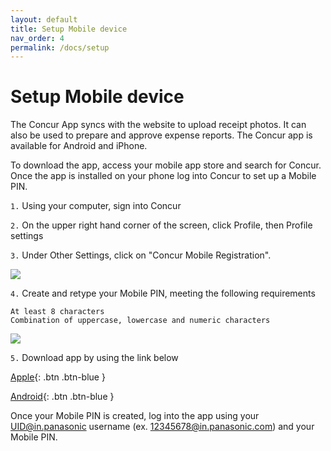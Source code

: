 ```yaml
---
layout: default
title: Setup Mobile device
nav_order: 4
permalink: /docs/setup
---
```

# Setup Mobile device

The Concur App syncs with the website to upload receipt photos.  It can also be used to prepare and approve expense reports. The Concur app is available for Android and iPhone.

To download the app, access your mobile app store and search for Concur. Once the app is installed on your phone log into Concur to set up a Mobile PIN.

`1.` Using your computer, sign into Concur

`2.` On the upper right hand corner of the screen, click Profile, then Profile settings

`3.` Under Other Settings, click on "Concur Mobile Registration".

<img src="{{ site.url }}{{ site.baseurl }}\assets\images\mobi\mob1.png"> 

`4.` Create and retype your Mobile PIN, meeting the following requirements

```
At least 8 characters
Combination of uppercase, lowercase and numeric characters
```
<img src="{{ site.url }}{{ site.baseurl }}\assets\images\mobi\mob2.png"> 

`5.` Download app by using the link below

[Apple](https://itunes.apple.com/us/app/concur-travel-receipts-expense/id335023774?mt=8){: .btn .btn-blue }

[Android](https://play.google.com/store/apps/details?id=com.concur.breeze&hl=en){: .btn .btn-blue }

Once your Mobile PIN is created, log into the app using your UID@in.panasonic username (ex. 12345678@in.panasonic.com) and your Mobile PIN.